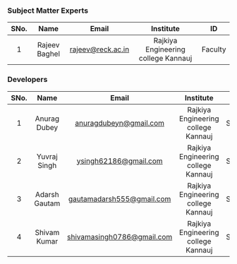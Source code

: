 
<!-- Remove all lines above this line before making changes to the file -->
### Subject Matter Experts
| SNo. | Name | Email | Institute | ID |
| :---: | :---: | :---: | :---: | :---: |
| 1 | Rajeev Baghel | rajeev@reck.ac.in | Rajkiya Engineering college Kannauj | Faculty |

### Developers
| SNo. | Name | Email | Institute | ID |
| :---: | :---: | :---: | :---: | :---: |
| 1 | Anurag Dubey | anuragdubeyn@gmail.com | Rajkiya Engineering college Kannauj | Student |
| 2 | Yuvraj Singh | ysingh62186@gmail.com | Rajkiya Engineering college Kannauj | Student |
| 3 | Adarsh Gautam | gautamadarsh555@gmail.com | Rajkiya Engineering college Kannauj | Student |
| 4 | Shivam Kumar | shivamasingh0786@gmail.com | Rajkiya Engineering college Kannauj | Student |